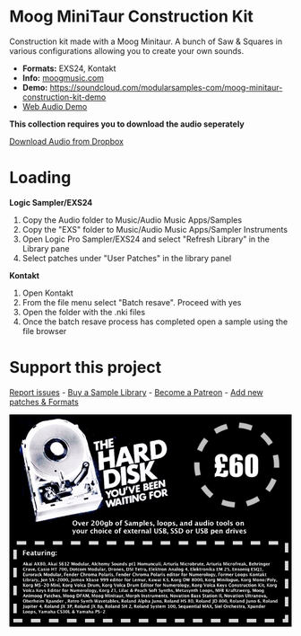# Moog MiniTaur Construction Kit 

Construction kit made with a Moog Minitaur. A bunch of Saw & Squares in various configurations allowing you to create your own sounds. 


-   **Formats:** EXS24, Kontakt
-    **Info:** [moogmusic.com](https://www.moogmusic.com/products/minitaur)
-    **Demo:** https://soundcloud.com/modularsamples-com/moog-minitaur-construction-kit-demo
- [Web Audio Demo](https://www.modularsamples.com/Demos/demos/minitaur.html)

 **This collection requires you to download the audio seperately**

[Download Audio from Dropbox]( https://www.dropbox.com/sh/8oqja21uhjkj43f/AADuvsuCrHvX5VFlWQovqDS0a?dl=0)



# Loading

**Logic Sampler/EXS24**

1. Copy the Audio folder to Music/Audio Music Apps/Samples
2. Copy the "EXS" folder to Music/Audio Music Apps/Sampler Instruments
3. Open Logic Pro Sampler/EXS24 and select "Refresh Library" in the Library pane
4. Select patches under "User Patches" in the library panel 

****Kontakt****

1.  Open Kontakt
2. From the file menu select "Batch resave". Proceed with yes
3. Open the folder with the .nki files
4. Once the batch resave process has completed open a sample using the file browser


# Support this project

[Report issues](/issues) - [Buy a Sample Library](https://gumroad.com/modularsamples) - [Become a Patreon](https://www.patreon.com/modularsamples) - [Add new patches & Formats](/pulls)

[
![Sample library disks](https://github.com/publicsamples/Public-Samples/raw/master/images/drives2.jpg?raw=true)
](https://gum.co/modularsamples-drives)
